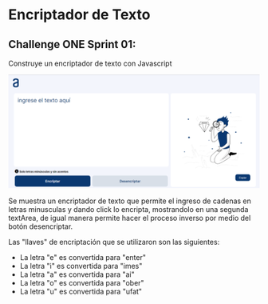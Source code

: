 # Encriptador de Texto

## Challenge ONE Sprint 01:

Construye un encriptador de texto con Javascript

![Encriptador de texto](./assets/img/capturaChallenge1.png)

Se muestra un encriptador de texto que permite el ingreso de cadenas en letras minusculas y dando click lo encripta, mostrandolo en una segunda textArea, de igual manera permite hacer el proceso inverso por medio del botón desencriptar.

Las "llaves" de encriptación que se utilizaron son las siguientes:

- La letra "e" es convertida para "enter"
- La letra "i" es convertida para "imes"
- La letra "a" es convertida para "ai"
- La letra "o" es convertida para "ober"
- La letra "u" es convertida para "ufat"

